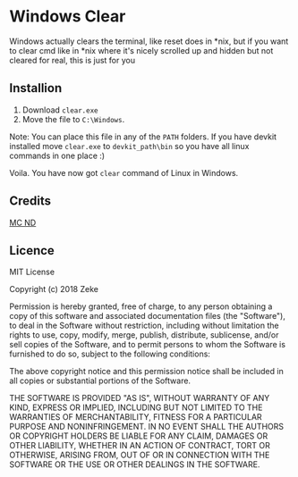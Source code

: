# Windows Clear
Windows actually clears the terminal, like reset does in *nix, but if you want to clear cmd like in *nix where it's nicely scrolled up and hidden but not cleared for real, this is just for you

## Installion

1. Download `clear.exe`
2. Move the file to `C:\Windows`. 

Note: You can place this file in any of the `PATH` folders. If you have devkit installed move `clear.exe` to `devkit_path\bin` so you have all linux commands in one place :)

Voila. You have now got `clear` command of Linux in Windows.


## Credits
[MC ND](https://stackoverflow.com/users/2861476/mc-nd)

## Licence

MIT License

Copyright (c) 2018 Zeke

Permission is hereby granted, free of charge, to any person obtaining a copy of this software and associated documentation files (the "Software"), to deal in the Software without restriction, including without limitation the rights to use, copy, modify, merge, publish, distribute, sublicense, and/or sell copies of the Software, and to permit persons to whom the Software is furnished to do so, subject to the following conditions:

The above copyright notice and this permission notice shall be included in all copies or substantial portions of the Software.

THE SOFTWARE IS PROVIDED "AS IS", WITHOUT WARRANTY OF ANY KIND, EXPRESS OR IMPLIED, INCLUDING BUT NOT LIMITED TO THE WARRANTIES OF MERCHANTABILITY, FITNESS FOR A PARTICULAR PURPOSE AND NONINFRINGEMENT. IN NO EVENT SHALL THE AUTHORS OR COPYRIGHT HOLDERS BE LIABLE FOR ANY CLAIM, DAMAGES OR OTHER LIABILITY, WHETHER IN AN ACTION OF CONTRACT, TORT OR OTHERWISE, ARISING FROM, OUT OF OR IN CONNECTION WITH THE SOFTWARE OR THE USE OR OTHER DEALINGS IN THE SOFTWARE.
